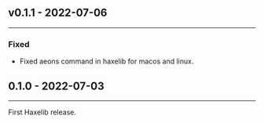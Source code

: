 ## v0.1.1 - 2022-07-06
---
### Fixed
- Fixed aeons command in haxelib for macos and linux.

## 0.1.0 - 2022-07-03
---
First Haxelib release.